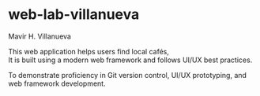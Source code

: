 # web-lab-villanueva

Mavir H. Villanueva

This web application helps users find local cafés,  
It is built using a modern web framework and follows UI/UX best practices.

To demonstrate proficiency in Git version control, UI/UX prototyping, and web framework development.
